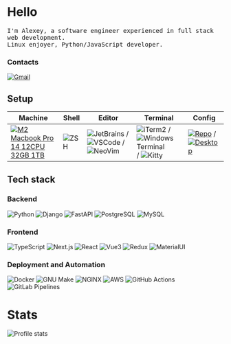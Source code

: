 # Hello

<p>
    <samp>
        I'm Alexey, a software engineer experienced in full stack web development.
	<br>
	Linux enjoyer, Python/JavaScript developer.
    </samp>
</p>

### Contacts

[![Gmail](https://img.icons8.com/fluency/48/000000/gmail-new.png)](mailto:alexey.artishevskiy@gmail.com)

## Setup

| Machine | Shell | Editor | Terminal | Config |
|---------|-------|--------|----------|--------|
| [![M2 Macbook Pro 14 12CPU 32GB 1TB](https://img.shields.io/badge/-M2%20Macbook%20Pro%2014%2012CPU%2032GB%201TB-000000?style=flat&logo=Apple&logoColor=White)](https://support.apple.com/en-us/111340) | ![ZSH](https://img.shields.io/badge/-ZSH-000000?style=flat&logo=GNU-Bash) | ![JetBrains](https://img.shields.io/badge/-JetBrains-000000?style=flat&logo=JetBrains) / ![VSCode](https://img.shields.io/badge/-VSCode-000000?style=flat&logo=vscodium) / ![NeoVim](https://img.shields.io/badge/-NeoVim-000000?style=flat&logo=Neovim) | ![iTerm2](https://img.shields.io/badge/-iTerm2-000000?style=flat&logo=iTerm2) / ![Windows Terminal](https://img.shields.io/badge/-Windows%20Terminal-000000?style=flat&logo=Gnome-Terminal) / ![Kitty](https://img.shields.io/badge/-Kitty-000000?style=flat&logo=Gnome-Terminal) | [![Repo](https://img.shields.io/badge/-Dotfiles-000000?style=flat&logo=Github)](https://github.com/dhvcc/configs) / [![Desktop](https://img.shields.io/badge/-Desktop-000000?style=flat&logo=Github)](https://github.com/dhvcc/desktop)


## Tech stack

### Backend

![Python](https://img.shields.io/badge/-Python-black?style=flat&logo=Python&logoColor=yellow)
![Django](https://img.shields.io/badge/-Django-black?style=flat&logo=Django&logoColor=20AA76)
![FastAPI](https://img.shields.io/badge/-FastAPI-000000?style=flat&logo=fastapi&logoColor=009688)
![PostgreSQL](https://img.shields.io/badge/-PostgreSQL-black?style=flat&logo=PostgreSQL)
![MySQL](https://img.shields.io/badge/-MySQL-black?style=flat&logo=mysql)

### Frontend

![TypeScript](https://img.shields.io/badge/-TypeScript-black?style=flat&logo=TypeScript)
![Next.js](https://img.shields.io/badge/-Next.js-black?style=flat&logo=nextdotjs)
![React](https://img.shields.io/badge/-React-black?style=flat&logo=React)
![Vue3](https://img.shields.io/badge/-Vue3-black?style=flat&logo=vuedotjs)
![Redux](https://img.shields.io/badge/-Redux-black?style=flat&logo=Redux&logoColor=764ABC)
![MaterialUI](https://img.shields.io/badge/-MaterialUI-black?style=flat&logo=MUI&logoColor=9170c2)

### Deployment and Automation

![Docker](https://img.shields.io/badge/-Docker-black?style=flat&logo=Docker)
![GNU Make](https://img.shields.io/badge/-GNU%20Make-black?style=flat&logo=GNU)
![NGINX](https://img.shields.io/badge/-NGINX-black?style=flat&logo=NGINX&logoColor=009639)
![AWS](https://img.shields.io/badge/-AWS-black?style=flat&logoColor=orange&logo=amazonwebservices)
![GitHub Actions](https://img.shields.io/badge/-GitHub%20Actions-black?style=flat&logo=GitHub-Actions)
![GitLab Pipelines](https://img.shields.io/badge/-Gitlab%20Pipelines-black?style=flat&logo=gitlab)

# Stats

![Profile stats](https://github-readme-stats.vercel.app/api?username=dhvcc&hide_title=true&show_icons=true&count_private=true&theme=react&hide_border=true)

